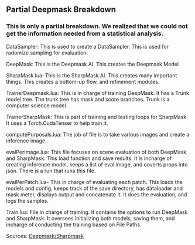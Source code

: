 ## Partial Deepmask Breakdown

### This is only a partial breakdown. We realized that we could not get the information needed from a statistical analysis.

DataSampler: This is used to create a DataSampler. This is used for radomize sampling for evaluation.

DeepMask: This is the Deepmask AI. This creates the Deepmask Model
    
SharpMask.lua: This is the SharpMask AI. This creates many important things. This creates a bottom-up flow, and refinement modules. 
  
TrainerDeepmask.lua: This is in charge of training DeepMask. It has a Trunk model tree. The trunk tree has mask and score branches.  Trunk is a computer science model.

TrainerSharpMask: This is part of training and testing loops for SharpMask. It uses a Torch.CudaTenser to help train it.

computePurposals.lua: The job of file is to take various images and create a inference image.

evalPerImage.lua: This file focuses on scene evaluation of both DeepMask and SharpMask. This load function and save results. It is incharge of creating inference model, keeps a list of eval image, and coverts props into json. There is a run that runs this file.

evalPerPatch.lua- This in charge of evaluating each patch. This loads the models and config, keeps track of the save directory, has dataloader and mask meter, displays output and concatenate it. It does the evaluation, and logs the samples.
  
Train.lua: File in charge of training. It contains the options to run DeepMask and SharpMask. It oversees initializing both models, saving them, and incharge of conducting the training based on File Paths.

Sources:
[Deepmask/Sharpmask](https://github.com/facebookresearch/deepmask)
